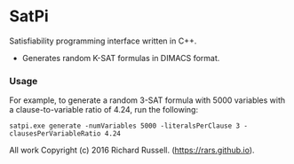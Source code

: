 # SatPi

Satisfiability programming interface written in C++.

* Generates random K-SAT formulas in DIMACS format.

### Usage

For example, to generate a random 3-SAT formula with 5000 variables with a clause-to-variable ratio of 4.24, run the following:
```
satpi.exe generate -numVariables 5000 -literalsPerClause 3 -clausesPerVariableRatio 4.24
```

All work Copyright (c) 2016 Richard Russell. (https://rars.github.io).
